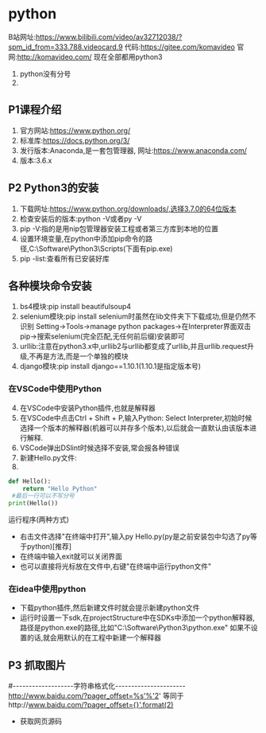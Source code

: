 # python
B站网址:https://www.bilibili.com/video/av32712038/?spm_id_from=333.788.videocard.9
代码:https://gitee.com/komavideo
官网:http://komavideo.com/
现在全部都用python3
1. python没有分号
2. 
## P1课程介绍
1. 官方网站:https://www.python.org/
2. 标准库:https://docs.python.org/3/
3. 发行版本:Anaconda,是一套包管理器,
    网址:https://www.anaconda.com/
4. 版本:3.6.x
## P2 Python3的安装
1. 下载网址:https://www.python.org/downloads/,选择3.7.0的64位版本
2. 检查安装后的版本:python -V或者py -V
3. pip -V:指的是用nip包管理器安装工程或者第三方库到本地的位置
4. 设置环境变量,在python中添加pip命令的路径,C:\Software\Python3\Scripts(下面有pip.exe)
5. pip -list:查看所有已安装好库
## 各种模块命令安装
1. bs4模块:pip install beautifulsoup4
2. selenium模块:pip install selenium时虽然在lib文件夹下下载成功,但是仍然不识别
    Setting->Tools->manage python packages->在Interpreter界面双击pip->搜索selenium(完全匹配,无任何前后缀)安装即可
3. urllib:注意在python3.x中,urllib2与urllib都变成了urllib,并且urllib.request升级,不再是方法,而是一个单独的模块
4. django模块:pip install django==1.10.1(1.10.1是指定版本号)

### 在VSCode中使用Python
4. 在VSCode中安装Python插件,也就是解释器
5. 在VSCode中点击Ctrl + Shift + P,输入Python: Select Interpreter,初始时候选择一个版本的解释器(机器可以并存多个版本),以后就会一直默认由该版本进行解释.
6. VSCode弹出DSlint时候选择不安装,常会报各种错误
7. 新建Hello.py文件:
8. 
```python
def Hello():
    return "Hello Python"
 #最后一行可以不写分号
print(Hello())
```
运行程序(两种方式)
- 右击文件选择"在终端中打开",输入py Hello.py(py是之前安装包中勾选了py等于python)[推荐]
- 在终端中输入exit就可以关闭界面
- 也可以直接将光标放在文件中,右键"在终端中运行python文件"
### 在idea中使用python
- 下载python插件,然后新建文件时就会提示新建python文件
- 运行时设置一下sdk,在projectStructure中在SDKs中添加一个python解释器,路径是python.exe的路径,比如"C:\Software\Python3\python.exe"
如果不设置的话,就会用默认的在工程中新建一个解释器
## P3 抓取图片
#-------------------字符串格式化----------------------
http://www.baidu.com/?pager_offset=%s'%'2'
等同于http://www.baidu.com/?pager_offset={}'.format(2)

- 获取网页源码























